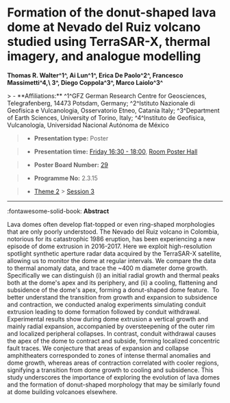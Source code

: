# Formation of the donut-shaped lava dome at Nevado del Ruiz volcano studied using TerraSAR-X, thermal imagery, and analogue modelling

**Thomas R. Walter^1^, Ai Lun^1^, Erica De Paolo^2^, Francesco Massimetti^4,\ 3^, Diego Coppola^3^, Marco Laiolo^3^**

<!-- more -->> - **Affiliations:** ^1^GFZ German Research Centre for Geosciences, Telegrafenberg, 14473 Potsdam, Germany; ^2^Istituto Nazionale di Geofisica e Vulcanologia, Osservatorio Etneo, Catania Italy; ^3^Department of Earth Sciences, University of Torino, Italy; ^4^Instituto de Geofísica, Vulcanología, Universidad Nacional Autónoma de México

> - **Presentation type:** Poster

> - **Presentation time:** [Friday 16:30 - 18:00](../sessions_comparison.md#__tabbed_4_6), [Room Poster Hall](../maps_venue.md#__tabbed_1_1)

> - **Poster Board Number:** [29](../map_poster_boards.md#friday)

> - **Programme No:** 2.3.15

> - [Theme 2](../theme2.md) > [Session 3](../sessions/session-2-3.md)

--- 

:fontawesome-solid-book: **Abstract**

Lava domes often develop flat-topped or even ring-shaped morphologies that are only poorly understood. The Nevado del Ruiz volcano in Colombia, notorious for its catastrophic 1986 eruption, has been experiencing a new episode of dome extrusion in 2016-2017. Here we exploit high-resolution spotlight synthetic aperture radar data acquired by the TerraSAR-X satellite, allowing us to monitor the dome at regular intervals. We compare the data to thermal anomaly data, and trace the ~400 m diameter dome growth. Specifically we can distinguish (i) an initial radial growth and thermal peaks both at the dome's apex and its periphery, and (ii) a cooling, flattening and subsidence of the dome's apex, forming a donut-shaped dome feature. 
To better understand the transition from growth and expansion to subsidence and contraction, we conducted analog experiments simulating conduit extrusion leading to dome formation followed by conduit withdrawal. Experimental results show during dome extrusion a vertical growth and mainly radial expansion, accompanied by oversteepening of the outer rim and localized peripheral collapses. In contrast, conduit withdrawal causes the apex of the dome to contract and subside, forming localized concentric fault traces. We conjecture that areas of expansion and collapse amphitheaters corresponded to zones of intense thermal anomalies and dome growth, whereas areas of contraction correlated with cooler regions, signifying a transition from dome growth to cooling and subsidence. This study underscores the importance of exploring the evolution of lava domes and the formation of donut-shaped morphology that may be similarly found at dome building volcanoes elsewhere.

